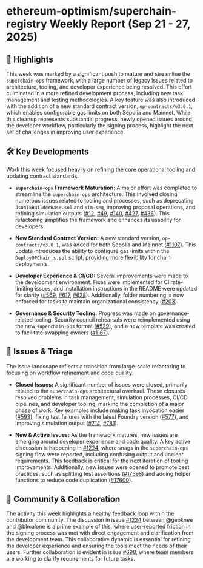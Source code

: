 # ethereum-optimism/superchain-registry Weekly Report (Sep 21 - 27, 2025)

## 🚀 Highlights
This week was marked by a significant push to mature and streamline the `superchain-ops` framework, with a large number of legacy issues related to architecture, tooling, and developer experience being resolved. This effort culminated in a more refined development process, including new task management and testing methodologies. A key feature was also introduced with the addition of a new standard contract version, `op-contracts/v3.0.1`, which enables configurable gas limits on both Sepolia and Mainnet. While this cleanup represents substantial progress, newly opened issues around the developer workflow, particularly the signing process, highlight the next set of challenges in improving user experience.

## 🛠️ Key Developments
Work this week focused heavily on refining the core operational tooling and updating contract standards.

- **`superchain-ops` Framework Maturation:** A major effort was completed to streamline the `superchain-ops` architecture. This involved closing numerous issues related to tooling and processes, such as deprecating `JsonTxBuilderBase.sol` and `sim-seq`, improving proposal operations, and refining simulation outputs ([#12](https://github.com/ethereum-optimism/superchain-registry/issues/12), [#49](https://github.com/ethereum-optimism/superchain-registry/issues/49), [#140](https://github.com/ethereum-optimism/superchain-registry/issues/140), [#427](https://github.com/ethereum-optimism/superchain-registry/issues/427), [#436](https://github.com/ethereum-optimism/superchain-registry/issues/436)). This refactoring simplifies the framework and enhances its usability for developers.

- **New Standard Contract Version:** A new standard version, `op-contracts/v3.0.1`, was added for both Sepolia and Mainnet ([#1107](https://github.com/ethereum-optimism/superchain-registry/pull/1107)). This update introduces the ability to configure gas limits within the `DeployOPChain.s.sol` script, providing more flexibility for chain deployments.

- **Developer Experience & CI/CD:** Several improvements were made to the development environment. Fixes were implemented for CI rate-limiting issues, and installation instructions in the README were updated for clarity ([#569](https://github.com/ethereum-optimism/superchain-registry/issues/569), [#617](https://github.com/ethereum-optimism/superchain-registry/issues/617), [#628](https://github.com/ethereum-optimism/superchain-registry/issues/628)). Additionally, folder numbering is now enforced for tasks to maintain organizational consistency ([#203](https://github.com/ethereum-optimism/superchain-registry/issues/203)).

- **Governance & Security Tooling:** Progress was made on governance-related tooling. Security council rehearsals were reimplemented using the new `superchain-ops` format ([#529](https://github.com/ethereum-optimism/superchain-registry/issues/529)), and a new template was created to facilitate swapping owners ([#1167](https://github.com/ethereum-optimism/superchain-registry/issues/1167)).

## 🐛 Issues & Triage
The issue landscape reflects a transition from large-scale refactoring to focusing on workflow refinement and code quality.

- **Closed Issues:** A significant number of issues were closed, primarily related to the `superchain-ops` architectural overhaul. These closures resolved problems in task management, simulation processes, CI/CD pipelines, and developer tooling, marking the completion of a major phase of work. Key examples include making task invocation easier ([#593](https://github.com/ethereum-optimism/superchain-registry/issues/593)), fixing test failures with the latest Foundry version ([#577](https://github.com/ethereum-optimism/superchain-registry/issues/577)), and improving simulation output ([#714](https://github.com/ethereum-optimism/superchain-registry/issues/714), [#781](https://github.com/ethereum-optimism/superchain-registry/issues/781)).

- **New & Active Issues:** As the framework matures, new issues are emerging around developer experience and code quality. A key active discussion is happening in [#1224](https://github.com/ethereum-optimism/superchain-registry/issues/1224), where snags in the `superchain-ops` signing flow were reported, including confusing output and unclear requirements. This feedback is critical for the next iteration of tooling improvements. Additionally, new issues were opened to promote best practices, such as splitting test assertions ([#17598](https://github.com/ethereum-optimism/superchain-registry/issues/17598)) and adding helper functions to reduce code duplication ([#17600](https://github.com/ethereum-optimism/superchain-registry/issues/17600)).

## 💬 Community & Collaboration
The activity this week highlights a healthy feedback loop within the contributor community. The discussion in issue [#1224](https://github.com/ethereum-optimism/superchain-registry/issues/1224) between @geoknee and @blmalone is a prime example of this, where user-reported friction in the signing process was met with direct engagement and clarification from the development team. This collaborative dynamic is essential for refining the developer experience and ensuring the tools meet the needs of their users. Further collaboration is evident in issue [#698](https://github.com/ethereum-optimism/superchain-registry/issues/698), where team members are working to clarify requirements for future tasks.